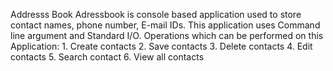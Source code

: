 Addresss Book
Adressbook is console based application used to store contact names, phone number, E-mail IDs.
This application uses Command line argument and Standard I/O.
Operations which can be performed on this Application:
    1. Create contacts
    2. Save contacts
    3. Delete contacts
    4. Edit contacts
    5. Search contact
    6. View all contacts
